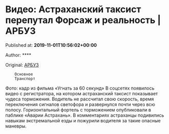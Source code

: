 
# Видео: Астраханский таксист перепутал Форсаж и реальность | АРБУЗ

Published at: **2019-11-01T10:56:02+00:00**

Author: ****

Original: [АРБУЗ](https://arbuztoday.ru/video-astraxanskij-taksist-pereputal-forsazh-i-realnost/)


        Основное
        Транспорт
      
Фото: кадр из фильма «Угнать за 60 секунд»
В соцсетях появилось видео с регистратора, на котором астраханский таксист показывает чудеса торможения. Водитель не рассчитал свою скорость, время переключения сигналов светофора и развернулся почти через всю полосу.
Горизонтальный фортель с торможением опубликовали в паблике «Аварии Астрахань». В комментариях астраханцы подивились навыкам экстремальной езды и пожурили водителя за такие опасные маневры.
